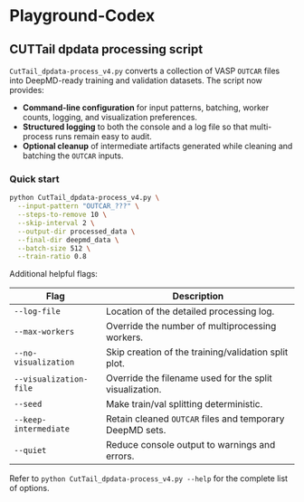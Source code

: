 # Playground-Codex

## CUTTail dpdata processing script

`CutTail_dpdata-process_v4.py` converts a collection of VASP `OUTCAR` files into
DeepMD-ready training and validation datasets. The script now provides:

- **Command-line configuration** for input patterns, batching, worker counts,
  logging, and visualization preferences.
- **Structured logging** to both the console and a log file so that
  multi-process runs remain easy to audit.
- **Optional cleanup** of intermediate artifacts generated while cleaning and
  batching the `OUTCAR` inputs.

### Quick start

```bash
python CutTail_dpdata-process_v4.py \
  --input-pattern "OUTCAR_???" \
  --steps-to-remove 10 \
  --skip-interval 2 \
  --output-dir processed_data \
  --final-dir deepmd_data \
  --batch-size 512 \
  --train-ratio 0.8
```

Additional helpful flags:

| Flag | Description |
| --- | --- |
| `--log-file` | Location of the detailed processing log. |
| `--max-workers` | Override the number of multiprocessing workers. |
| `--no-visualization` | Skip creation of the training/validation split plot. |
| `--visualization-file` | Override the filename used for the split visualization. |
| `--seed` | Make train/val splitting deterministic. |
| `--keep-intermediate` | Retain cleaned `OUTCAR` files and temporary DeepMD sets. |
| `--quiet` | Reduce console output to warnings and errors. |

Refer to `python CutTail_dpdata-process_v4.py --help` for the complete list of
options.
